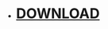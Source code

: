
<html>
    <head>
        <title>OrderMeet</title>
    </head>
    <body>
        <ul>
            <li>
                <a href="itms-services://?action=download-manifest&url=/wangliangDev.github.io/install.plist"> <h1>DOWNLOAD</h1></a>
            </li>
        </ul> 
    </body> 
    </html>

  <html>
<!-- <head>
<title>iOS应用在线安装</title>
<meta http-equiv="Content-Type" content="text/HTML; charset=utf-8">
<meta content="width=device-width, initial-scale=1.0, maximum-scale=1.0, user-scalable=0;" name="viewport" />
<script type="text/javascript">
function doLocation(url)
{
  var a = document.createElement("a");
  if(!a.click) {
    window.location = url;
    return;
  }
  a.setAttribute("href", url);
  a.style.display = "none";
  document.body.appendChild(a);
  a.click();
}
</script>
</head>
<body                >
<script type="text/javascript">
doLocation('itms-services://?action=download-manifest&url=https://192.168.1.141:80/install.plist');
</script>
</body>
</html> -->
